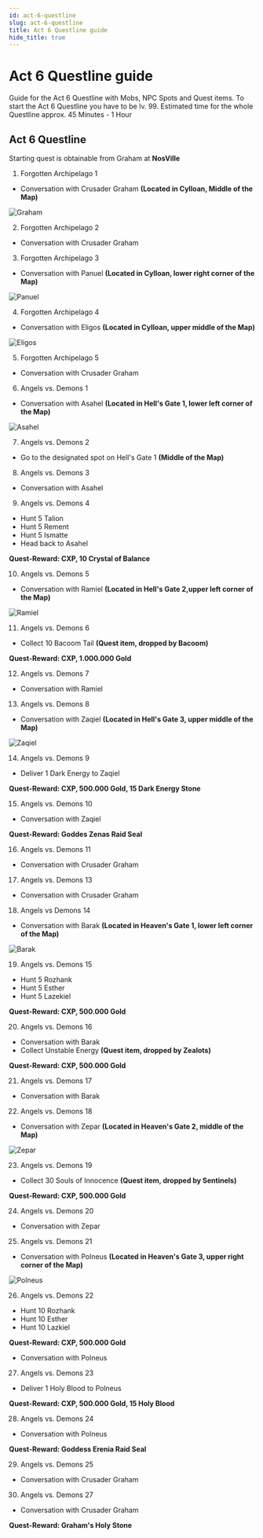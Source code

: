 ```yaml
---
id: act-6-questline
slug: act-6-questline
title: Act 6 Questline guide
hide_title: true
---
```



# Act 6 Questline guide

Guide for the Act 6 Questline with Mobs, NPC Spots and Quest items. 
To start the Act 6 Questline you have to be lv. 99.
Estimated time for the whole Questline approx. 45 Minutes - 1 Hour


## Act 6 Questline
Starting quest is obtainable from Graham at **NosVille**

 1. Forgotten Archipelago 1
 - Conversation with Crusader Graham **(Located in Cylloan, Middle of the Map)**

![Graham](https://i.imgur.com/uFgqlux.png)

 2. Forgotten Archipelago 2
 - Conversation with Crusader Graham
 3. Forgotten Archipelago 3 
 - Conversation with Panuel **(Located in Cylloan, lower right corner of the Map)**

![Panuel](https://i.imgur.com/gejywbd.png)

 4. Forgotten Archipelago 4
 - Conversation with Eligos **(Located in Cylloan, upper middle of the Map)**

![Eligos](https://i.imgur.com/yT1FtFm.png)

 5. Forgotten Archipelago 5
 - Conversation with Crusader Graham
 6. Angels vs. Demons 1
 - Conversation with Asahel **(Located in Hell's Gate 1, lower left corner of the Map)**

![Asahel](https://i.imgur.com/p1YpAix.png)

 7. Angels vs. Demons 2
 - Go to the designated spot on Hell's Gate 1 **(Middle of the Map)**
 8. Angels vs. Demons 3
 - Conversation with Asahel
 9. Angels vs. Demons 4
 - Hunt 5 Talion 
 - Hunt 5 Rement
 - Hunt 5 Ismatte 
 - Head back to Asahel

 **Quest-Reward: CXP, 10 Crystal of Balance**

 10. Angels vs. Demons 5
 - Conversation with Ramiel **(Located in Hell's Gate 2,upper left corner of the Map)**

![Ramiel](https://i.imgur.com/qLfA6UG.png)

 11. Angels vs. Demons 6
 - Collect 10 Bacoom Tail **(Quest item, dropped by Bacoom)**

**Quest-Reward: CXP, 1.000.000 Gold**

 12. Angels vs. Demons 7
 - Conversation with Ramiel
 13. Angels vs. Demons 8
 - Conversation with Zaqiel **(Located in Hell's Gate 3, upper middle of the Map)**

![Zaqiel](https://i.imgur.com/SLb0Rx2.png)

 14. Angels vs. Demons 9
- Deliver 1 Dark Energy to Zaqiel

**Quest-Reward: CXP, 500.000 Gold, 15 Dark Energy Stone**

15. Angels vs. Demons 10
- Conversation with Zaqiel

**Quest-Reward: Goddes Zenas Raid Seal**

16. Angels vs. Demons 11
- Conversation with Crusader Graham

17. Angels vs. Demons 13
- Conversation with Crusader Graham
18. Angels vs Demons 14
- Conversation with Barak **(Located in Heaven's Gate 1, lower left corner of the Map)**

![Barak](https://i.imgur.com/xfLD1iw.png)

19. Angels vs. Demons 15
- Hunt 5 Rozhank
- Hunt 5 Esther
- Hunt 5 Lazekiel

**Quest-Reward: CXP, 500.000 Gold**

20. Angels vs. Demons 16
- Conversation with Barak
- Collect Unstable Energy **(Quest item, dropped by Zealots)**

**Quest-Reward: CXP, 500.000 Gold**

 21. Angels vs. Demons 17
 - Conversation with Barak
 22. Angels vs. Demons 18
 - Conversation with Zepar **(Located in Heaven's Gate 2, middle of the Map)**

![Zepar](https://i.imgur.com/vHATd8q.png)

 23. Angels vs. Demons 19
 - Collect 30 Souls of Innocence **(Quest item, dropped by Sentinels)**

**Quest-Reward: CXP, 500.000 Gold**

 24. Angels vs. Demons 20
 - Conversation with Zepar
 25. Angels vs. Demons 21
 - Conversation with Polneus **(Located in Heaven's Gate 3, upper right corner of the Map)**

![Polneus](https://i.imgur.com/Pza289F.png)

 26. Angels vs. Demons 22
 - Hunt 10 Rozhank
 - Hunt 10 Esther
 - Hunt 10 Lazkiel

**Quest-Reward: CXP, 500.000 Gold**

 - Conversation with Polneus
 27. Angels vs. Demons 23
 - Deliver 1 Holy Blood to Polneus

**Quest-Reward: CXP, 500.000 Gold, 15 Holy Blood**

 28. Angels vs. Demons 24
 - Conversation with Polneus

**Quest-Reward: Goddess Erenia Raid Seal**

 29. Angels vs. Demons 25
 - Conversation with Crusader Graham 

 30. Angels vs. Demons 27
 - Conversation with Crusader Graham

**Quest-Reward: Graham's Holy Stone**